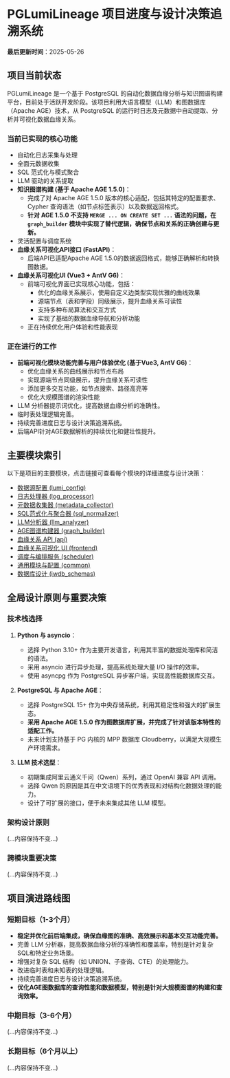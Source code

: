 # PGLumiLineage 项目进度与设计决策追溯系统

**最后更新时间**：2025-05-26

## 项目当前状态

PGLumiLineage 是一个基于 PostgreSQL 的自动化数据血缘分析与知识图谱构建平台，目前处于活跃开发阶段。该项目利用大语言模型（LLM）和图数据库（Apache AGE）技术，从 PostgreSQL 的运行时日志及元数据中自动提取、分析并可视化数据血缘关系。

### 当前已实现的核心功能

- 自动化日志采集与处理
- 全面元数据收集
- SQL 范式化与模式聚合
- LLM 驱动的关系提取
- **知识图谱构建 (基于 Apache AGE 1.5.0)**：
    - 完成了对 Apache AGE 1.5.0 版本的核心适配，包括其特定的配置要求、Cypher 查询语法（如节点标签表示）以及数据返回格式。
    - **针对 AGE 1.5.0 不支持 `MERGE ... ON CREATE SET ...` 语法的问题，在 `graph_builder` 模块中实现了替代逻辑，确保节点和关系的正确创建与更新。**
- 灵活配置与调度系统
- **血缘关系可视化API接口 (FastAPI)**：
    - 后端API已适配Apache AGE 1.5.0的数据返回格式，能够正确解析和转换图数据。
- **血缘关系可视化UI (Vue3 + AntV G6)**：
    - 前端可视化界面已实现核心功能，包括：
      - 优化的血缘关系展示，使用自定义边类型实现优雅的曲线效果
      - 源端节点（表和字段）同级展示，提升血缘关系可读性
      - 支持多种布局算法和交互方式
      - 实现了基础的数据血缘导航和分析功能
    - 正在持续优化用户体验和性能表现

### 正在进行的工作

- **前端可视化模块功能完善与用户体验优化 (基于Vue3, AntV G6)**：
    - 优化血缘关系的曲线展示和节点布局
    - 实现源端节点同级展示，提升血缘关系可读性
    - 添加更多交互功能，如节点搜索、路径高亮等
    - 优化大规模图谱的渲染性能
- LLM 分析器提示词优化，提高数据血缘分析的准确性。
- 临时表处理逻辑完善。
- 持续完善进度日志与设计决策追溯系统。
- 后端API针对AGE数据解析的持续优化和健壮性提升。

## 主要模块索引

以下是项目的主要模块，点击链接可查看每个模块的详细进度与设计决策：

- [数据源配置 (lumi_config)](./lumi_config_decisions.md)
- [日志处理器 (log_processor)](./log_processor_decisions.md)
- [元数据收集器 (metadata_collector)](./metadata_collector_decisions.md)
- [SQL范式化与聚合器 (sql_normalizer)](./sql_normalizer_decisions.md)
- [LLM分析器 (llm_analyzer)](./llm_analyzer_decisions.md)
- [AGE图谱构建器 (graph_builder)](./age_graph_decisions.md)
- [血缘关系 API (api)](./api_decisions.md)
- [血缘关系可视化 UI (frontend)](./ui_decisions.md)
- [调度与编排服务 (scheduler)](./scheduler_decisions.md)
- [通用模块与配置 (common)](./common_decisions.md)
- [数据库设计 (iwdb_schemas)](./database_design_decisions.md)

## 全局设计原则与重要决策

### 技术栈选择

1. **Python 与 asyncio**：
   - 选择 Python 3.10+ 作为主要开发语言，利用其丰富的数据处理库和简洁的语法。
   - 采用 asyncio 进行异步处理，提高系统处理大量 I/O 操作的效率。
   - 使用 asyncpg 作为 PostgreSQL 异步客户端，实现高性能数据库交互。

2. **PostgreSQL 与 Apache AGE**：
   - 选择 PostgreSQL 15+ 作为中央存储系统，利用其稳定性和强大的扩展生态。
   - **采用 Apache AGE 1.5.0 作为图数据库扩展，并完成了针对该版本特性的适配工作。**
   - 未来计划支持基于 PG 内核的 MPP 数据库 Cloudberry，以满足大规模生产环境需求。

3. **LLM 技术选型**：
   - 初期集成阿里云通义千问（Qwen）系列，通过 OpenAI 兼容 API 调用。
   - 选择 Qwen 的原因是其在中文语境下的优秀表现和对结构化数据处理的能力。
   - 设计了可扩展的接口，便于未来集成其他 LLM 模型。

### 架构设计原则
(...内容保持不变...)

### 跨模块重要决策
(...内容保持不变...)

## 项目演进路线图

### 短期目标（1-3个月）

- **稳定并优化前后端集成，确保血缘图的准确、高效展示和基本交互功能完善。**
- 完善 LLM 分析器，提高数据血缘分析的准确性和覆盖率，特别是针对复杂SQL和特定业务场景。
- 增强对复杂 SQL 结构（如 UNION、子查询、CTE）的处理能力。
- 改进临时表和未知表的处理逻辑。
- 持续完善进度日志与设计决策追溯系统。
- **优化AGE图数据库的查询性能和数据模型，特别是针对大规模图谱的构建和查询效率。**

### 中期目标（3-6个月）
(...内容保持不变...)

### 长期目标（6个月以上）
(...内容保持不变...)
